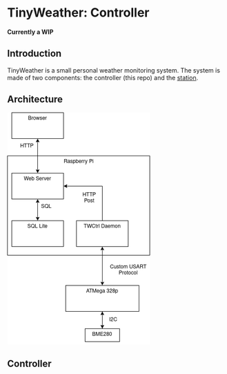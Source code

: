 # TinyWeather: Controller
__Currently a WIP__

## Introduction
TinyWeather is a small personal weather monitoring system. The system is made of
two components: the controller (this repo) and the [station](https://github.com/dcrussell/tw_station).


## Architecture
![system architecture](resources/TinyWeather.png)


## Controller

